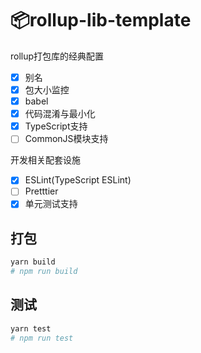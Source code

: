 # 📦rollup-lib-template

rollup打包库的经典配置

- [x] 别名
- [x] 包大小监控
- [x] babel
- [x] 代码混淆与最小化
- [x] TypeScript支持
- [ ] CommonJS模块支持

开发相关配套设施

- [x] ESLint(TypeScript ESLint)
- [ ] Pretttier
- [x] 单元测试支持

## 打包

```bash
yarn build
# npm run build
```


## 测试

```bash
yarn test
# npm run test
```

